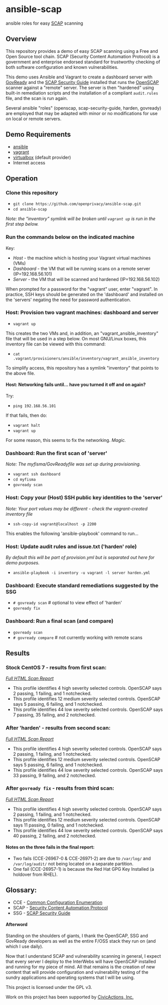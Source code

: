 # ansible-scap
ansible roles for easy [SCAP](http://scap.nist.gov/) scanning

## Overview
This repository provides a demo of easy SCAP scanning using a Free and Open Source tool chain. SCAP (Security Content Automation Protocol) is a government and enterprise endorsed standard for trustworthy checking of both software configuration and known vulnerabilities.

This demo uses Ansible and Vagrant to create a dashboard server with [GovReady](https://github.com/GovReady/govready) and the [SCAP Security Guide](https://github.com/OpenSCAP/scap-security-guide) installed that runs the [OpenSCAP](https://github.com/OpenSCAP/openscap) scanner against a "remote" server. The server is then "hardened" using built-in remediation scripts and the installation of a compliant `audit.rules` file, and the scan is run again.

Several ansible "roles" (openscap, scap-security-guide, harden, govready) are employed that may be adapted with minor or no modifications for use on local or remote servers.

## Demo Requirements
- [ansible](http://www.ansible.com/)
- [vagrant](https://www.vagrantup.com/)
- [virtualbox](https://www.virtualbox.org/) (default provider)
- Internet access

## Operation
### Clone this repository
- `git clone https://github.com/openprivacy/ansible-scap.git`
- `cd ansible-scap`

_Note: the "inventory" symlink will be broken until `vagrant up` is run in the first step below._

### Run the commands below on the indicated machine
Key:
- *Host* - the machine which is hosting your Vagrant virtual machines (VMs)
- *Dashboard* - the VM that will be running scans on a remote server (IP=192.168.56.101)
- *Server* - the VM that will be scanned and hardened (IP=192.168.56.102)

When prompted for a password for the "vagrant" user, enter "vagrant". In practice, SSH keys should be generated on the 'dashboard' and installed on the 'servers' negating the need for password authentication.

### Host: Provision two vagrant machines: dashboard and server
- `vagrant up`

This creates the two VMs and, in addition, an "vagrant_ansible_inventory" file that will be used in a step below. On most GNU/Linux boxes, this inventory file can be viewed with this command:

- `cat .vagrant/provisioners/ansible/inventory/vagrant_ansible_inventory`

To simplify access, this repository has a symlink "inventory" that points to the above file.

#### Host: Networking fails until... have you turned it off and on again?
Try:
- `ping 192.168.56.101`

If that fails, then do:
- `vagrant halt`
- `vagrant up`

For some reason, this seems to fix the networking. _Magic._

### Dashboard: Run the first scan of 'server'
_Note: The myfisma/GovReadyfile was set up during provisioning._
- `vagrant ssh dashboard`
- `cd myfisma`
- `govready scan`

### Host: Copy your (Host) SSH public key identities to the 'server'
_Note: Your port values may be different - check the vagrant-created inventory file_
- `ssh-copy-id vagrant@localhost -p 2200`

This enables the following 'ansible-playbook' command to run...

### Host: Update audit rules and issue.txt ('harden' role)
_By default this will be part of provision.yml but is separated out here for demo purposes._
- `ansible-playbook -i inventory -u vagrant -l server harden.yml`

### Dashboard: Execute standard remediations suggested by the SSG
- `# govready scan` # optional to view effect of 'harden'
- `govready fix`

### Dashboard: Run a final scan (and compare)
- `govready scan`
- `# govready compare` # not currently working with remote scans

## Results
### Stock CentOS 7 - results from first scan:
_[Full HTML Scan Report](http://htmlpreview.github.io/?https://github.com/openprivacy/ansible-scap/blob/master/example-results/scan-1-results.html)_
- This profile identifies 4 high severity selected controls. OpenSCAP says 2 passing, 1 failing, and 1 notchecked.
- This profile identifies 12 medium severity selected controls. OpenSCAP says 5 passing, 6 failing, and 1 notchecked.
- This profile identifies 44 low severity selected controls. OpenSCAP says 7 passing, 35 failing, and 2 notchecked.

### After 'harden' - results from second scan:
_[Full HTML Scan Report](http://htmlpreview.github.io/?https://github.com/openprivacy/ansible-scap/blob/master/example-results/scan-2-results.html)_
- This profile identifies 4 high severity selected controls. OpenSCAP says 2 passing, 1 failing, and 1 notchecked.
- This profile identifies 12 medium severity selected controls. OpenSCAP says 5 passing, 6 failing, and 1 notchecked.
- This profile identifies 44 low severity selected controls. OpenSCAP says 33 passing, 9 failing, and 2 notchecked.

### After `govready fix` - results from third scan:
_[Full HTML Scan Report](http://htmlpreview.github.io/?https://github.com/openprivacy/ansible-scap/blob/master/example-results/scan-3-results.html)_
- This profile identifies 4 high severity selected controls. OpenSCAP says 2 passing, 1 failing, and 1 notchecked.
- This profile identifies 12 medium severity selected controls. OpenSCAP says 11 passing, 0 failing, and 1 notchecked.
- This profile identifies 44 low severity selected controls. OpenSCAP says 40 passing, 2 failing, and 2 notchecked.

#### Notes on the three fails in the final report:
- Two fails (CCE-26967-0 & CCE-26971-2) are due to `/var/log/` and `/var/log/audit/` not being located on a separate partition.
- One fail (CCE-26957-1) is because the Red Hat GPG Key Installed (a holdover from RHEL).

## Glossary:
- CCE - [Common Configuration Enumeration](https://nvd.nist.gov/cce/index.cfm)
- SCAP - [Security Content Automation Protocol](http://scap.nist.gov/)
- SSG - [SCAP Security Guide](https://fedorahosted.org/scap-security-guide/)

#### Afterword

Standing on the shoulders of giants, I thank the OpenSCAP, SSG and GovReady developers as well as the entire F/OSS stack they run on (and which I use daily).

Now that I understand SCAP and vulnerability scanning in general, I expect that every server I deploy to the InterWebs will have OpenSCAP installed and running for my piece of mind. All that remains is the creation of new content that will provide configuration and vulnerability testing of the sundry applications and operating systems that I will be using.

This project is licensed under the GPL v3.

Work on this project has been supported by [CivicActions, Inc.](https://www.civicactions.com/)
